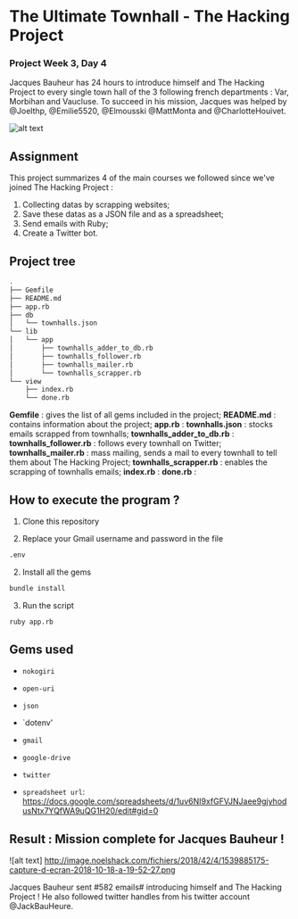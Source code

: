# The Ultimate Townhall - The Hacking Project
### Project Week 3, Day 4


Jacques Bauheur has 24 hours to introduce himself and The Hacking Project to every single town hall of the 3 following french departments : Var, Morbihan and Vaucluse.
To succeed in his mission, Jacques was helped by @Joelthp, @Emilie5520, @Elmousski @MattMonta and @CharlotteHouivet.


![alt text](http://image.noelshack.com/fichiers/2018/42/4/1539879144-capture-d-ecran-2018-10-18-a-16-47-15.png)


## Assignment

This project summarizes 4 of the main courses we followed since we've joined The Hacking Project : 
1. Collecting datas by scrapping websites;
2. Save these datas as a JSON file and as a spreadsheet;
3. Send emails with Ruby;
4. Create a Twitter bot. 

## Project tree 

```sh
.
├── Gemfile
├── README.md
├── app.rb
├── db
│   └── townhalls.json
└── lib
│   └── app
│       ├── townhalls_adder_to_db.rb
│       ├── townhalls_follower.rb
│       ├── townhalls_mailer.rb
│       └── townhalls_scrapper.rb
└── view
    ├── index.rb
    └── done.rb
```
**Gemfile** :  gives the list of all gems included in the project;
**README.md** : contains information about the project;
**app.rb** : 
**townhalls.json** : stocks emails scrapped from townhalls;
**townhalls_adder_to_db.rb** :
**townhalls_follower.rb** : follows every townhall on Twitter;
**townhalls_mailer.rb** : mass mailing, sends a mail to every townhall to tell them about The Hacking Project;
**townhalls_scrapper.rb** : enables the scrapping of townhalls emails; 
**index.rb** :
**done.rb** :

## How to execute the program ? 

1. Clone this repository

2. Replace your Gmail username and password in the file
```sh
.env
```
2. Install all the gems
```sh
bundle install
```
3. Run the script
```sh
ruby app.rb
```

## Gems used

- `nokogiri` 
- `open-uri`
- `json`
- `dotenv'
- `gmail`
- `google-drive`
- `twitter`

- `spreadsheet url`: https://docs.google.com/spreadsheets/d/1uv6NI9xfGFVJNJaee9gjyhodusNtx7YQfWA9uQG1H20/edit#gid=0


## Result : Mission complete for Jacques Bauheur !

![alt text] http://image.noelshack.com/fichiers/2018/42/4/1539885175-capture-d-ecran-2018-10-18-a-19-52-27.png

Jacques Bauheur sent #582 emails# introducing himself and The Hacking Project !
He also followed twitter handles from his twitter account @JackBauHeure. 



